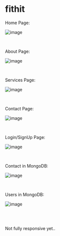 # fithit

Home Page:

![image](https://github.com/Harshit-2/fithit.github.io/assets/102576901/9d9bb441-b4a0-4385-bfe5-a96f351f4425)

<br>

About Page:

![image](https://github.com/Harshit-2/fithit.github.io/assets/102576901/f1b8f91c-423c-4be4-abe0-67b8f29ead79)

<br>

Services Page:

![image](https://github.com/Harshit-2/fithit.github.io/assets/102576901/1d6db555-9d07-498e-b1d5-bf6264e19230)

<br>

Contact Page:

![image](https://github.com/Harshit-2/fithit.github.io/assets/102576901/33083798-6ab8-412e-be94-2cfb1ce279b6)

<br>

Login/SignUp Page:

![image](https://github.com/Harshit-2/fithit.github.io/assets/102576901/894645c4-71d2-442d-8f50-ae737f0e0660)


<br>

Contact in MongoDB:

![image](https://github.com/Harshit-2/fithit.github.io/assets/102576901/97d776e6-37b6-448f-bae0-4d3b25f661e4)


<br>

Users in MongoDB:

![image](https://github.com/Harshit-2/fithit.github.io/assets/102576901/e1903f2a-7fd2-4206-96a1-002b870e0c54)


<br>
<br>

Not fully responsive yet..
